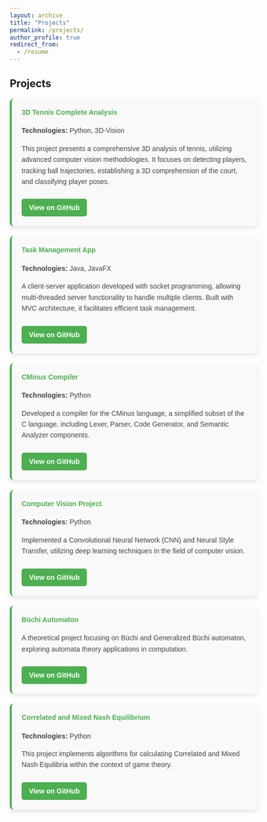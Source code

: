 ```yaml
---
layout: archive
title: "Projects"
permalink: /projects/
author_profile: true
redirect_from:
  - /resume
---
```


## Projects

<div class="projects-section">
  
  <div class="project-card">
    <h4>3D Tennis Complete Analysis</h4>
    <p><strong>Technologies:</strong> Python, 3D-Vision</p>
    <p>This project presents a comprehensive 3D analysis of tennis, utilizing advanced computer vision methodologies. It focuses on detecting players, tracking ball trajectories, establishing a 3D comprehension of the court, and classifying player poses.</p>
    <a href="https://github.com/Amirreza81/Tennis-3DVision-Project" class="btn">View on GitHub</a>
  </div>

  <div class="project-card">
    <h4>Task Management App</h4>
    <p><strong>Technologies:</strong> Java, JavaFX</p>
    <p>A client-server application developed with socket programming, allowing multi-threaded server functionality to handle multiple clients. Built with MVC architecture, it facilitates efficient task management.</p>
    <a href="https://github.com/Amirreza81/Task-Management-App" class="btn">View on GitHub</a>
  </div>

  <div class="project-card">
    <h4>CMinus Compiler</h4>
    <p><strong>Technologies:</strong> Python</p>
    <p>Developed a compiler for the CMinus language, a simplified subset of the C language, including Lexer, Parser, Code Generator, and Semantic Analyzer components.</p>
    <a href="https://github.com/Amirreza81/CMinus-Compiler" class="btn">View on GitHub</a>
  </div>

  <div class="project-card">
    <h4>Computer Vision Project</h4>
    <p><strong>Technologies:</strong> Python</p>
    <p>Implemented a Convolutional Neural Network (CNN) and Neural Style Transfer, utilizing deep learning techniques in the field of computer vision.</p>
    <a href="https://github.com/Amirreza81/Machine-Learning" class="btn">View on GitHub</a>
  </div>

  <div class="project-card">
    <h4>Büchi Automaton</h4>
    <p>A theoretical project focusing on Büchi and Generalized Büchi automaton, exploring automata theory applications in computation.</p>
    <a href="https://github.com/Amirreza81/Buchi-automaton" class="btn">View on GitHub</a>
  </div>

  <div class="project-card">
    <h4>Correlated and Mixed Nash Equilibrium</h4>
    <p><strong>Technologies:</strong> Python</p>
    <p>This project implements algorithms for calculating Correlated and Mixed Nash Equilibria within the context of game theory.</p>
    <a href="https://github.com/Amirreza81/Equilibrium-Game-Theory" class="btn">View on GitHub</a>
  </div>

</div>

<style>
  .projects-section {
    display: grid;
    grid-template-columns: repeat(auto-fill, minmax(250px, 1fr));
    gap: 20px;
    font-family: Arial, sans-serif;
  }
  .project-card {
    background-color: #f9f9f9;
    border-radius: 8px;
    padding: 20px;
    box-shadow: 0 4px 8px rgba(0, 0, 0, 0.1);
    border-left: 4px solid #4CAF50;
    position: relative;
  }
  .project-card h4 {
    color: #4CAF50;
    margin-top: 0;
  }
  .project-card p {
    color: #444;
    line-height: 1.6;
  }
  .btn {
    display: inline-block;
    padding: 10px 15px;
    margin-top: 10px;
    color: white;
    background-color: #4CAF50;
    text-decoration: none;
    border-radius: 5px;
    font-weight: bold;
    transition: background-color 0.3s ease;
  }
  .btn:hover {
    background-color: #388E3C;
  }
</style>
